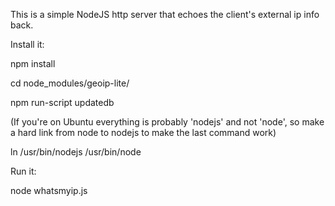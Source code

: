 This is a simple NodeJS http server that echoes the client's external ip info back.

Install it:

npm install

cd node_modules/geoip-lite/

npm run-script updatedb 

(If you're on Ubuntu everything is probably 'nodejs' and not 'node', so make a hard link from node to nodejs to make the last command work)

ln /usr/bin/nodejs /usr/bin/node

Run it:

node whatsmyip.js
